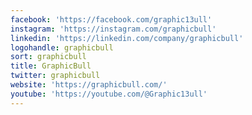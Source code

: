 ```yaml
---
facebook: 'https://facebook.com/graphic13ull'
instagram: 'https://instagram.com/graphicbull'
linkedin: 'https://linkedin.com/company/graphicbull'
logohandle: graphicbull
sort: graphicbull
title: GraphicBull
twitter: graphicbull
website: 'https://graphicbull.com/'
youtube: 'https://youtube.com/@Graphic13ull'
---
```

